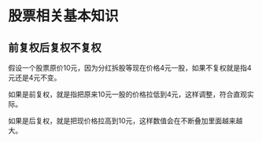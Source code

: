 # 股票相关基本知识

## 前复权后复权不复权

假设一个股票原价10元，因为分红拆股等现在价格4元一股，如果不复权就是指4元还是4元不变。

如果是前复权，就是指把原来10元一股的价格拉低到4元，这样调整，符合直观实际。

如果是后复权，就是把现价格拉高到10元，这样数值会在不断叠加里面越来越大。